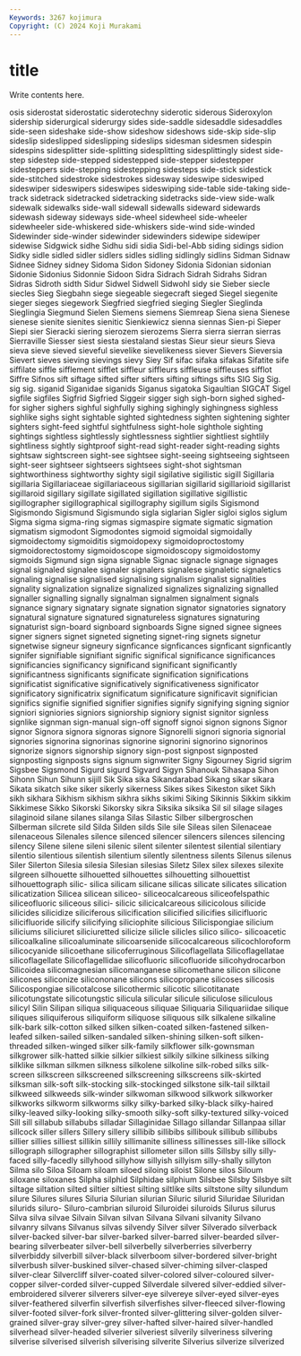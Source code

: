 ```yaml
---
Keywords: 3267 kojimura
Copyright: (C) 2024 Koji Murakami
---
```


# title

Write contents here.



osis siderostat siderostatic siderotechny siderotic siderous Sideroxylon sidership siderurgical siderurgy
sides side-saddle sidesaddle sidesaddles side-seen sideshake side-show sideshow sideshows side-skip
side-slip sideslip sideslipped sideslipping sideslips sidesman sidesmen sidespin sidespins sidesplitter
side-splitting sidesplitting sidesplittingly sidest side-step sidestep side-stepped sidestepped side-stepper sidestepper
sidesteppers side-stepping sidestepping sidesteps side-stick sidestick side-stitched sidestroke sidestrokes sidesway
sideswipe sideswiped sideswiper sideswipers sideswipes sideswiping side-table side-taking side-track sidetrack
sidetracked sidetracking sidetracks side-view side-walk sidewalk sidewalks side-wall sidewall sidewalls
sideward sidewards sidewash sideway sideways side-wheel sidewheel side-wheeler sidewheeler side-whiskered
side-whiskers side-wind side-winded Sidewinder side-winder sidewinder sidewinders sidewipe sidewiper sidewise
Sidgwick sidhe Sidhu sidi sidia Sidi-bel-Abb siding sidings sidion Sidky
sidle sidled sidler sidlers sidles sidling sidlingly sidlins Sidman Sidnaw
Sidnee Sidney sidney Sidoma Sidon Sidoney Sidonia Sidonian sidonian Sidonie
Sidonius Sidonnie Sidoon Sidra Sidrach Sidrah Sidrahs Sidran Sidras Sidroth
sidth Sidur Sidwel Sidwell Sidwohl sidy sie Sieber siecle siecles
Sieg Siegbahn siege siegeable siegecraft sieged Siegel siegenite sieger sieges
siegework Siegfried siegfried sieging Siegler Sieglinda Sieglingia Siegmund Sielen Siemens
siemens Siemreap Siena siena Sienese sienese sienite sienites sienitic Sienkiewicz
sienna siennas Sien-pi Sieper Siepi sier Sieracki siering sierozem sierozems
Sierra sierra sierran sierras Sierraville Siesser siest siesta siestaland siestas
Sieur sieur sieurs Sieva sieva sieve sieved sieveful sievelike sievelikeness
siever Sievers Sieversia Sievert sieves sieving sievings sievy Siey Sif
sifac sifaka sifakas Sifatite sife siffilate siffle sifflement sifflet siffleur
siffleurs siffleuse siffleuses sifflot Siffre Sifnos sift siftage sifted sifter
sifters sifting siftings sifts SIG Sig Sig. sig sig. siganid
Siganidae siganids Siganus sigatoka Sigaultian SIGCAT Sigel sigfile sigfiles Sigfrid
Sigfried Siggeir sigger sigh sigh-born sighed sighed-for sigher sighers sighful
sighfully sighing sighingly sighingness sighless sighlike sighs sight sightable sighted
sightedness sighten sightening sighter sighters sight-feed sightful sightfulness sight-hole sighthole
sighting sightings sightless sightlessly sightlessness sightlier sightliest sightlily sightliness sightly
sightproof sight-read sight-reader sight-reading sights sightsaw sightscreen sight-see sightsee sight-seeing
sightseeing sightseen sight-seer sightseer sightseers sightsees sight-shot sightsman sightworthiness sightworthy
sighty sigil sigilative sigilistic sigill Sigillaria sigillaria Sigillariaceae sigillariaceous sigillarian
sigillarid sigillarioid sigillarist sigillaroid sigillary sigillate sigillated sigillation sigillative sigillistic
sigillographer sigillographical sigillography sigillum sigils Sigismond Sigismondo Sigismund Sigismundo sigla
siglarian Sigler sigloi siglos siglum Sigma sigma sigma-ring sigmas sigmaspire
sigmate sigmatic sigmation sigmatism sigmodont Sigmodontes sigmoid sigmoidal sigmoidally sigmoidectomy
sigmoiditis sigmoidopexy sigmoidoproctostomy sigmoidorectostomy sigmoidoscope sigmoidoscopy sigmoidostomy sigmoids Sigmund sign
signa signable Signac signacle signage signages signal signaled signalee signaler
signalers signalese signaletic signaletics signaling signalise signalised signalising signalism signalist
signalities signality signalization signalize signalized signalizes signalizing signalled signaller signalling
signally signalman signalmen signalment signals signance signary signatary signate signation
signator signatories signatory signatural signature signatured signatureless signatures signaturing signaturist
sign-board signboard signboards Signe signed signee signees signer signers signet
signeted signeting signet-ring signets signetur signetwise signeur signeury signficance signficances
signficant signficantly signifer signifiable signifiant signific significal significance significances significancies
significancy significand significant significantly significantness significants significate signification significations significatist
significative significatively significativeness significator significatory significatrix significatum significature significavit significian
significs signifie signified signifier signifies signify signifying signing signior signiori
signiories signiors signiorship signiory signist signitor signless signlike signman sign-manual
sign-off signoff signoi signon signons Signor signor Signora signora signoras
signore Signorelli signori signoria signorial signories signorina signorinas signorine signorini
signorino signorinos signorize signors signorship signory sign-post signpost signposted signposting
signposts signs signum signwriter Signy Sigourney Sigrid sigrim Sigsbee Sigsmond
Sigurd sigurd Sigvard Sigyn Sihanouk Sihasapa Sihon Sihonn Sihun Sihunn
sijill Sik Sika sika Sikandarabad Sikang sikar sikara Sikata sikatch
sike siker sikerly sikerness Sikes sikes Sikeston siket Sikh sikh
sikhara Sikhism sikhism sikhra sikhs sikimi Siking Sikinnis Sikkim sikkim
Sikkimese Sikko Sikorski Sikorsky sikra Siksika siksika Sil sil silage
silages silaginoid silane silanes silanga Silas Silastic Silber silbergroschen Silberman
silcrete sild Silda Silden silds Sile sile Sileas silen Silenaceae
silenaceous Silenales silence silenced silencer silencers silences silencing silency Silene
silene sileni silenic silent silenter silentest silential silentiary silentio silentious
silentish silentium silently silentness silents Silenus silenus Siler Silerton Silesia
silesia Silesian silesias Siletz Silex silex silexes silexite silgreen silhouette
silhouetted silhouettes silhouetting silhouettist silhouettograph silic- silica silicam silicane silicas
silicate silicates silication silicatization Silicea silicean siliceo- siliceocalcareous siliceofelspathic siliceofluoric
siliceous silici- silicic silicicalcareous silicicolous silicide silicides silicidize siliciferous silicification
silicified silicifies silicifluoric silicifluoride silicify silicifying siliciophite silicious Silicispongiae silicium
siliciums siliciuret siliciuretted silicize silicle silicles silico silico- silicoacetic silicoalkaline
silicoaluminate silicoarsenide silicocalcareous silicochloroform silicocyanide silicoethane silicoferruginous Silicoflagellata Silicoflagellatae silicoflagellate
Silicoflagellidae silicofluoric silicofluoride silicohydrocarbon Silicoidea silicomagnesian silicomanganese silicomethane silicon silicone
silicones siliconize silicononane silicons silicopropane silicoses silicosis Silicospongiae silicotalcose silicothermic
silicotic silicotitanate silicotungstate silicotungstic silicula silicular silicule siliculose siliculous silicyl
Silin Silipan siliqua siliquaceous siliquae Siliquaria Siliquariidae silique siliques siliquiferous
siliquiform siliquose siliquous silk silkalene silkaline silk-bark silk-cotton silked silken
silken-coated silken-fastened silken-leafed silken-sailed silken-sandaled silken-shining silken-soft silken-threaded silken-winged silker
silk-family silkflower silk-gownsman silkgrower silk-hatted silkie silkier silkiest silkily silkine
silkiness silking silklike silkman silkmen silkness silkolene silkoline silk-robed silks
silk-screen silkscreen silkscreened silkscreening silkscreens silk-skirted silksman silk-soft silk-stocking silk-stockinged
silkstone silk-tail silktail silkweed silkweeds silk-winder silkwoman silkwood silkwork silkworker
silkworks silkworm silkworms silky silky-barked silky-black silky-haired silky-leaved silky-looking silky-smooth
silky-soft silky-textured silky-voiced Sill sill sillabub sillabubs silladar Sillaginidae Sillago
sillandar Sillanpaa sillar sillcock siller sillers Sillery sillery sillibib sillibibs
sillibouk sillibub sillibubs sillier sillies silliest sillikin sillily sillimanite silliness
sillinesses sill-like sillock sillograph sillographer sillographist sillometer sillon sills Sillsby
silly silly-faced silly-facedly sillyhood sillyhow sillyish sillyism silly-shally sillyton Silma
silo Siloa Siloam siloam siloed siloing siloist Silone silos Siloum
siloxane siloxanes Silpha silphid Silphidae silphium Silsbee Silsby Silsbye silt
siltage siltation silted siltier siltiest silting siltlike silts siltstone silty
silundum silure Silures silures Siluria Silurian silurian Siluric silurid Siluridae
Siluridan silurids siluro- Siluro-cambrian siluroid Siluroidei siluroids Silurus silurus Silva
silva silvae Silvain Silvan silvan Silvana Silvani silvanity Silvano silvanry
silvans Silvanus silvas silvendy Silver silver Silverado silverback silver-backed silver-bar
silver-barked silver-barred silver-bearded silver-bearing silverbeater silver-bell silverbelly silverberries silverberry silverbiddy
silverbill silver-black silverboom silver-bordered silver-bright silverbush silver-buskined silver-chased silver-chiming silver-clasped
silver-clear Silvercliff silver-coated silver-colored silver-coloured silver-copper silver-corded silver-cupped Silverdale silvered
silver-eddied silver-embroidered silverer silverers silver-eye silvereye silver-eyed silver-eyes silver-feathered silverfin
silverfish silverfishes silver-fleeced silver-flowing silver-footed silver-fork silver-fronted silver-glittering silver-golden silver-grained
silver-gray silver-grey silver-hafted silver-haired silver-handled silverhead silver-headed silverier silveriest silverily
silveriness silvering silverise silverised silverish silverising silverite Silverius silverize silverized
